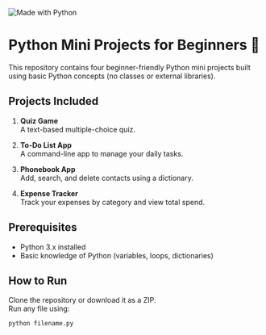 ![Made with Python](https://img.shields.io/badge/Made%20with-Python-blue?logo=python&logoColor=white)

# Python Mini Projects for Beginners 🎯

This repository contains four beginner-friendly Python mini projects built using basic Python concepts (no classes or external libraries).

## Projects Included

1. **Quiz Game**  
   A text-based multiple-choice quiz.

2. **To-Do List App**  
   A command-line app to manage your daily tasks.

3. **Phonebook App**  
   Add, search, and delete contacts using a dictionary.

4. **Expense Tracker**  
   Track your expenses by category and view total spend.

## Prerequisites

- Python 3.x installed
- Basic knowledge of Python (variables, loops, dictionaries)

## How to Run

Clone the repository or download it as a ZIP.  
Run any file using:

```bash
python filename.py
